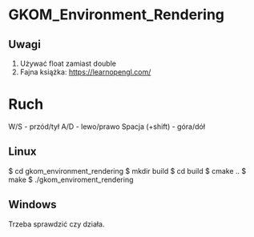 # GKOM_Environment_Rendering

## Uwagi

1) Używać float zamiast double
2) Fajna książka: https://learnopengl.com/

# Ruch

W/S - przód/tył
A/D - lewo/prawo
Spacja (+shift) - góra/dół

## Linux

$ cd gkom_environment_rendering
$ mkdir build
$ cd build
$ cmake ..
$ make
$ ./gkom_enviroment_rendering


## Windows

Trzeba sprawdzić czy działa.